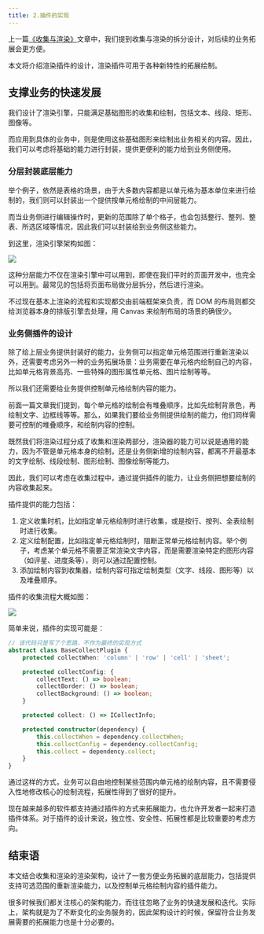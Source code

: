 ```yaml
---
title: 2.插件的实现
---
```


上一篇[《收集与渲染》](./render-engine-render-and-collect.md)文章中，我们提到收集与渲染的拆分设计，对后续的业务拓展会更方便。

本文将介绍渲染插件的设计，渲染插件可用于各种新特性的拓展绘制。

<!--more-->

## 支撑业务的快速发展

我们设计了渲染引擎，只能满足基础图形的收集和绘制，包括文本、线段、矩形、图像等。

而应用到具体的业务中，则是使用这些基础图形来绘制出业务相关的内容。因此，我们可以考虑将基础的能力进行封装，提供更便利的能力给到业务侧使用。

### 分层封装底层能力

举个例子，依然是表格的场景，由于大多数内容都是以单元格为基本单位来进行绘制的，我们则可以封装出一个提供按单元格绘制的中间层能力。

而当业务侧进行编辑操作时，更新的范围除了单个格子，也会包括整行、整列、整表、所选区域等情况，因此我们可以封装给到业务侧这些能力。

到这里，渲染引擎架构如图：

![](https://github-imglib-1255459943.cos.ap-chengdu.myqcloud.com/render-engine-plugin-design-1.jpg)

这种分层能力不仅在渲染引擎中可以用到，即使在我们平时的页面开发中，也完全可以用到。最常见的包括将页面布局做分层拆分，然后进行渲染。

不过现在基本上渲染的流程和实现都交由前端框架来负责，而 DOM 的布局则都交给浏览器本身的排版引擎去处理，用 Canvas 来绘制布局的场景的确很少。

### 业务侧插件的设计

除了给上层业务提供封装好的能力，业务侧可以指定单元格范围进行重新渲染以外，还需要考虑另外一种的业务拓展场景：业务需要在单元格内绘制自己的内容，比如单元格背景高亮、一些特殊的图形属性单元格、图片绘制等等。

所以我们还需要给业务提供控制单元格绘制内容的能力。

前面一篇文章我们提到，每个单元格的绘制会有堆叠顺序，比如先绘制背景色，再绘制文字、边框线等等。那么，如果我们要给业务侧提供绘制的能力，他们同样需要可控制的堆叠顺序，和绘制内容的控制。

既然我们将渲染过程分成了收集和渲染两部分，渲染器的能力可以说是通用的能力，因为不管是单元格本身的绘制，还是业务侧新增的绘制内容，都离不开最基本的文字绘制、线段绘制、图形绘制、图像绘制等能力。

因此，我们可以考虑在收集过程中，通过提供插件的能力，让业务侧把想要绘制的内容收集起来。

插件提供的能力包括：
1. 定义收集时机，比如指定单元格绘制时进行收集，或是按行、按列、全表绘制时进行收集。
2. 定义绘制配置，比如指定单元格绘制时，阻断正常单元格绘制内容。举个例子，考虑某个单元格不需要正常渲染文字内容，而是需要渲染特定的图形内容（如评星、进度条等），则可以通过配置控制。
3. 添加绘制内容到收集器，绘制内容可指定绘制类型（文字、线段、图形等）以及堆叠顺序。

插件的收集流程大概如图：

![](https://github-imglib-1255459943.cos.ap-chengdu.myqcloud.com/render-engine-plugin-design-2.jpg)

简单来说，插件的实现可能是：

``` ts
// 该代码只是写了个思路，不作为最终的实现方式
abstract class BaseCollectPlugin {
    protected collectWhen: 'column' | 'row' | 'cell' | 'sheet';

    protected collectConfig: {
        collectText: () => boolean;
        collectBorder: () => boolean;
        collectBackground: () => boolean;
    }

    protected collect: () => ICollectInfo;

    protected constructor(dependency) {
        this.collectWhen = dependency.collectWhen;
        this.collectConfig = dependency.collectConfig;
        this.collect = dependency.collect;
    }
}
```

通过这样的方式，业务可以自由地控制某些范围内单元格的绘制内容，且不需要侵入性地修改核心的绘制流程，拓展性得到了很好的提升。

现在越来越多的软件都支持通过插件的方式来拓展能力，也允许开发者一起来打造插件体系。对于插件的设计来说，独立性、安全性、拓展性都是比较重要的考虑方向。

## 结束语

本文结合收集和渲染的渲染架构，设计了一套方便业务拓展的底层能力，包括提供支持可选范围的重新渲染能力，以及控制单元格绘制内容的插件能力。

很多时候我们都关注核心的架构能力，而往往忽略了业务的快速发展和迭代。实际上，架构就是为了不断变化的业务服务的，因此架构设计的时候，保留符合业务发展需要的拓展能力也是十分必要的。